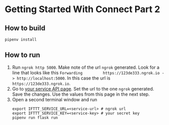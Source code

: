 # Getting Started With Connect Part 2

## How to build
`pipenv install`

## How to run

1. Run `ngrok http 5000`. Make note of the url `ngrok` generated. Look for a line that looks like this `Forwarding         https://123de333.ngrok.io -> http://localhost:5000`. In this case the url is `https://123de333.ngrok.io`. 
1. Go to [your service API page](https://platform.ifttt.com/mkt/api). Set the url to the one `ngrok` generated. Save the changes. Use the values from this page in the next step.
1. Open a second terminal window and run
   ```
   export IFTTT_SERVICE_URL=<service-url> # ngrok url
   export IFTTT_SERVICE_KEY=<service-key> # your secret key
   pipenv run flask run
   ```
